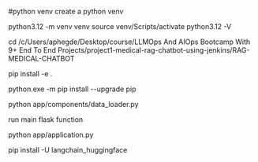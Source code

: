#python venv
create a python venv

python3.12 -m venv venv
source venv/Scripts/activate
python3.12 -V


cd /c/Users/aphegde/Desktop/course/LLMOps And AIOps Bootcamp With 9+ End To End Projects/project1-medical-rag-chatbot-using-jenkins/RAG-MEDICAL-CHATBOT

pip install -e .

 python.exe -m pip install --upgrade pip


 python app/components/data_loader.py


 run main flask function

 python app/application.py

 pip install -U langchain_huggingface